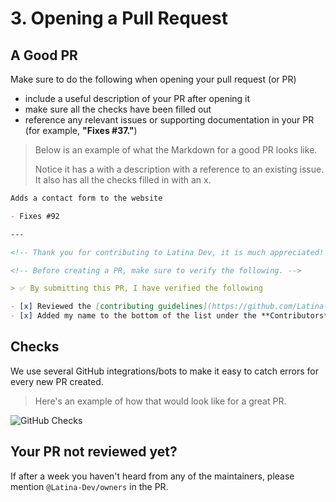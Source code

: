 # 3. Opening a Pull Request

## A Good PR

Make sure to do the following when opening your pull request (or PR)

- include a useful description of your PR after opening it
- make sure all the checks have been filled out
- reference any relevant issues or supporting documentation in your PR (for example, **"Fixes #37."**)

> Below is an example of what the Markdown for a good PR looks like.
>
> Notice it has a with a description with a reference to an existing issue. It also has all the checks filled in with an x.

```markdown
Adds a contact form to the website

- Fixes #92

---

<!-- Thank you for contributing to Latina Dev, it is much appreciated! 😊 -->

<!-- Before creating a PR, make sure to verify the following. -->

> ✅️ By submitting this PR, I have verified the following

- [x] Reviewed the [contributing guidelines](https://github.com/Latina-Dev/latina-dev/blob/master/.github/CONTRIBUTING.md) 🔍️
- [x] Added my name to the bottom of the list under the **Contributors** section in the [README.md](https://github.com/Latina-Dev/latina-dev/blob/master/README.md) with a link to my personal website or GitHub profile 👥️

```

## Checks

We use several GitHub integrations/bots to make it easy to catch errors for every new PR created.

> Here's an example of how that would look like for a great PR.

![GitHub Checks](https://i.imgur.com/DSAINaL.png)

## Your PR not reviewed yet?

If after a week you haven't heard from any of the maintainers, please mention `@Latina-Dev/owners` in the PR.
